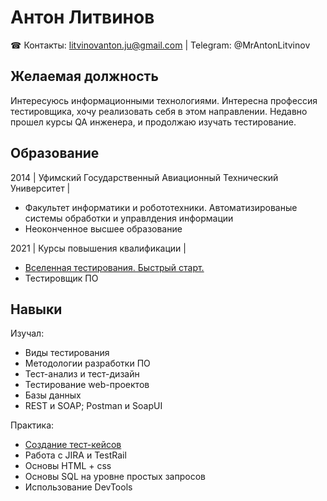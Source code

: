  # Антон Литвинов
☎ Контакты: litvinovanton.ju@gmail.com | Telegram: @MrAntonLitvinov
## Желаемая должность
Интересуюсь информационными технологиями. Интересна профессия тестировщика, хочу реализовать себя в этом направлении. Недавно прошел курсы QA инженера, и продолжаю изучать тестирование.
## Образование
2014 | Уфимский Государственный Авиационный Технический Университет |
- Факультет информатики и робототехники. Автоматизированые системы обработки и управлдения информации
- Неоконченное высшее образование

2021 | Курсы повышения квалификации |
- [Вселенная тестирования. Быстрый старт.](https://github.com/Notans/Notans/blob/main/Certificate%20of%20Completion_AntonL.pdf)
- Тестировщик ПО 

## Навыки
 Изучал:
- Виды тестирования
- Методологии разработки ПО
- Тест-анализ и тест-дизайн
- Тестирование web-проектов
- Базы данных
- REST и SOAP; Postman и SoapUI 

 Практика:
 - [Создание тест-кейсов](https://github.com/Notans/Notans/blob/main/Pictures/README.md)
 - Работа с JIRA и TestRail
 - Основы HTML + css
 - Основы SQL на уровне простых запросов 
 - Использование DevTools
